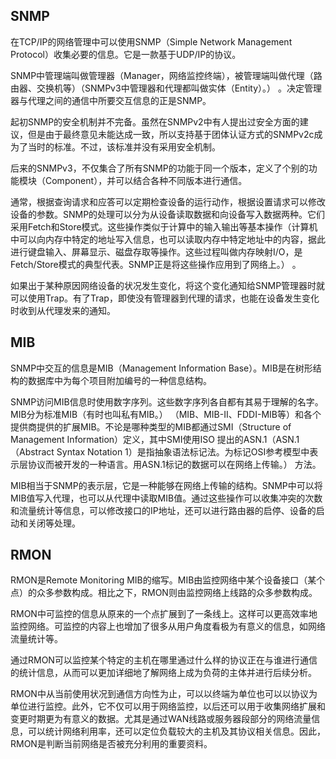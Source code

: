 
## SNMP

在TCP/IP的网络管理中可以使用SNMP（Simple Network Management Protocol）收集必要的信息。它是一款基于UDP/IP的协议。

SNMP中管理端叫做管理器（Manager，网络监控终端），被管理端叫做代理（路由器、交换机等）（SNMPv3中管理器和代理都叫做实体（Entity）。） 。决定管理器与代理之间的通信中所要交互信息的正是SNMP。

起初SNMP的安全机制并不完备。虽然在SNMPv2中有人提出过安全方面的建议，但是由于最终意见未能达成一致，所以支持基于团体认证方式的SNMPv2c成为了当时的标准。不过，该标准并没有采用安全机制。

后来的SNMPv3，不仅集合了所有SNMP的功能于同一个版本，定义了个别的功能模块（Component），并可以结合各种不同版本进行通信。

通常，根据查询请求和应答可以定期检查设备的运行动作，根据设置请求可以修改设备的参数。SNMP的处理可以分为从设备读取数据和向设备写入数据两种。它们采用Fetch和Store模式。这些操作类似于计算中的输入输出等基本操作（计算机中可以向内存中特定的地址写入信息，也可以读取内存中特定地址中的内容，据此进行键盘输入、屏幕显示、磁盘存取等操作。这些过程叫做内存映射I/O，是Fetch/Store模式的典型代表。SNMP正是将这些操作应用到了网络上。） 。

如果出于某种原因网络设备的状况发生变化，将这个变化通知给SNMP管理器时就可以使用Trap。有了Trap，即使没有管理器到代理的请求，也能在设备发生变化时收到从代理发来的通知。

## MIB

SNMP中交互的信息是MIB（Management Information Base）。MIB是在树形结构的数据库中为每个项目附加编号的一种信息结构。

SNMP访问MIB信息时使用数字序列。这些数字序列各自都有其易于理解的名字。MIB分为标准MIB（有时也叫私有MIB。） （MIB、MIB-II、FDDI-MIB等）和各个提供商提供的扩展MIB。不论是哪种类型的MIB都通过SMI（Structure of Management Information）定义，其中SMI使用ISO 提出的ASN.1（ASN.1（Abstract Syntax Notation 1）是指抽象语法标记法。为标记OSI参考模型中表示层协议而被开发的一种语言。用ASN.1标记的数据可以在网络上传输。） 方法。

MIB相当于SNMP的表示层，它是一种能够在网络上传输的结构。SNMP中可以将MIB值写入代理，也可以从代理中读取MIB值。通过这些操作可以收集冲突的次数和流量统计等信息，可以修改接口的IP地址，还可以进行路由器的启停、设备的启动和关闭等处理。

## RMON

RMON是Remote Monitoring MIB的缩写。MIB由监控网络中某个设备接口（某个点）的众多参数构成。相比之下，RMON则由监控网络上线路的众多参数构成。

RMON中可监控的信息从原来的一个点扩展到了一条线上。这样可以更高效率地监控网络。可监控的内容上也增加了很多从用户角度看极为有意义的信息，如网络流量统计等。

通过RMON可以监控某个特定的主机在哪里通过什么样的协议正在与谁进行通信的统计信息，从而可以更加详细地了解网络上成为负荷的主体并进行后续分析。

RMON中从当前使用状况到通信方向性为止，可以以终端为单位也可以以协议为单位进行监控。此外，它不仅可以用于网络监控，以后还可以用于收集网络扩展和变更时期更为有意义的数据。尤其是通过WAN线路或服务器段部分的网络流量信息，可以统计网络利用率，还可以定位负载较大的主机及其协议相关信息。因此，RMON是判断当前网络是否被充分利用的重要资料。